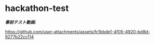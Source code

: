 # hackathon-test

***事前テスト動画:***


https://github.com/user-attachments/assets/fc1bbde1-4f05-4920-bd8d-9277b22cc114

